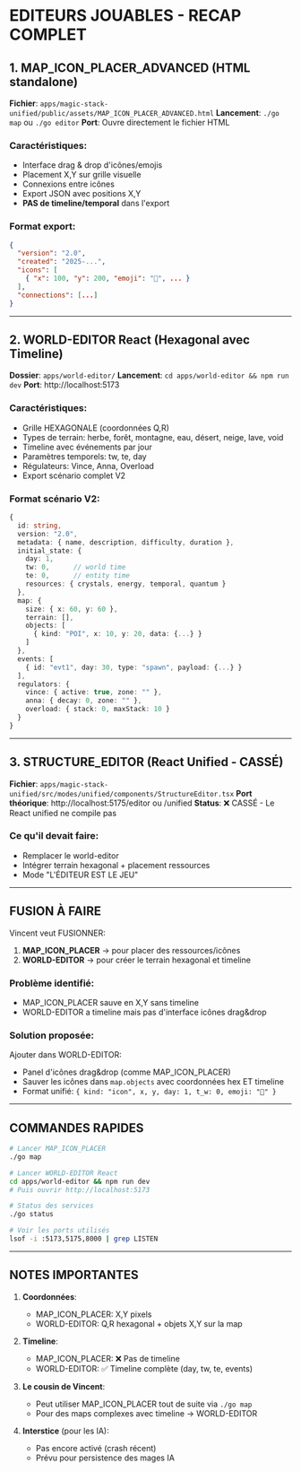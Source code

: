 # EDITEURS JOUABLES - RECAP COMPLET

## 1. MAP_ICON_PLACER_ADVANCED (HTML standalone)
**Fichier**: `apps/magic-stack-unified/public/assets/MAP_ICON_PLACER_ADVANCED.html`
**Lancement**: `./go map` ou `./go editor`
**Port**: Ouvre directement le fichier HTML

### Caractéristiques:
- Interface drag & drop d'icônes/emojis
- Placement X,Y sur grille visuelle
- Connexions entre icônes
- Export JSON avec positions X,Y
- **PAS de timeline/temporal** dans l'export

### Format export:
```json
{
  "version": "2.0",
  "created": "2025-...",
  "icons": [
    { "x": 100, "y": 200, "emoji": "🏰", ... }
  ],
  "connections": [...]
}
```

---

## 2. WORLD-EDITOR React (Hexagonal avec Timeline)
**Dossier**: `apps/world-editor/`
**Lancement**: `cd apps/world-editor && npm run dev`
**Port**: http://localhost:5173

### Caractéristiques:
- Grille HEXAGONALE (coordonnées Q,R)
- Types de terrain: herbe, forêt, montagne, eau, désert, neige, lave, void
- Timeline avec événements par jour
- Paramètres temporels: tw, te, day
- Régulateurs: Vince, Anna, Overload
- Export scénario complet V2

### Format scénario V2:
```typescript
{
  id: string,
  version: "2.0",
  metadata: { name, description, difficulty, duration },
  initial_state: {
    day: 1,
    tw: 0,      // world time
    te: 0,      // entity time
    resources: { crystals, energy, temporal, quantum }
  },
  map: {
    size: { x: 60, y: 60 },
    terrain: [],
    objects: [
      { kind: "POI", x: 10, y: 20, data: {...} }
    ]
  },
  events: [
    { id: "evt1", day: 30, type: "spawn", payload: {...} }
  ],
  regulators: {
    vince: { active: true, zone: "" },
    anna: { decay: 0, zone: "" },
    overload: { stack: 0, maxStack: 10 }
  }
}
```

---

## 3. STRUCTURE_EDITOR (React Unified - CASSÉ)
**Fichier**: `apps/magic-stack-unified/src/modes/unified/components/StructureEditor.tsx`
**Port théorique**: http://localhost:5175/editor ou /unified
**Status**: ❌ CASSÉ - Le React unified ne compile pas

### Ce qu'il devait faire:
- Remplacer le world-editor
- Intégrer terrain hexagonal + placement ressources
- Mode "L'ÉDITEUR EST LE JEU"

---

## FUSION À FAIRE

Vincent veut FUSIONNER:
1. **MAP_ICON_PLACER** → pour placer des ressources/icônes
2. **WORLD-EDITOR** → pour créer le terrain hexagonal et timeline

### Problème identifié:
- MAP_ICON_PLACER sauve en X,Y sans timeline
- WORLD-EDITOR a timeline mais pas d'interface icônes drag&drop

### Solution proposée:
Ajouter dans WORLD-EDITOR:
- Panel d'icônes drag&drop (comme MAP_ICON_PLACER)
- Sauver les icônes dans `map.objects` avec coordonnées hex ET timeline
- Format unifié: `{ kind: "icon", x, y, day: 1, t_w: 0, emoji: "🏰" }`

---

## COMMANDES RAPIDES

```bash
# Lancer MAP_ICON_PLACER
./go map

# Lancer WORLD-EDITOR React
cd apps/world-editor && npm run dev
# Puis ouvrir http://localhost:5173

# Status des services
./go status

# Voir les ports utilisés
lsof -i :5173,5175,8000 | grep LISTEN
```

---

## NOTES IMPORTANTES

1. **Coordonnées**:
   - MAP_ICON_PLACER: X,Y pixels
   - WORLD-EDITOR: Q,R hexagonal + objets X,Y sur la map

2. **Timeline**:
   - MAP_ICON_PLACER: ❌ Pas de timeline
   - WORLD-EDITOR: ✅ Timeline complète (day, tw, te, events)

3. **Le cousin de Vincent**:
   - Peut utiliser MAP_ICON_PLACER tout de suite via `./go map`
   - Pour des maps complexes avec timeline → WORLD-EDITOR

4. **Interstice** (pour les IA):
   - Pas encore activé (crash récent)
   - Prévu pour persistence des mages IA

